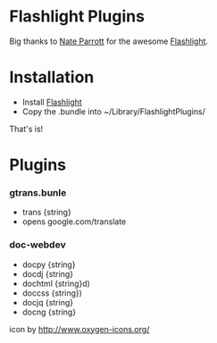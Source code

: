 # Flashlight Plugins

Big thanks to [Nate Parrott](https://twitter.com/nateparrott) for the awesome [Flashlight](https://github.com/nate-parrott/Flashlight).

# Installation
- Install [Flashlight](https://github.com/nate-parrott/Flashlight)
- Copy the .bundle into ~/Library/FlashlightPlugins/ 

That's is!

# Plugins

### gtrans.bunle
- trans {string}
- opens google.com/translate

### doc-webdev
- docpy {string}
- docdj {string}
- dochtml {string}d)
- doccss {string})
- docjq {string}
- docng {string}

icon by http://www.oxygen-icons.org/

